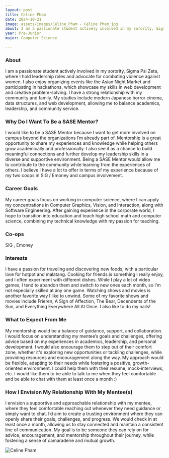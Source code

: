 ```yaml
---
layout: post
title: Celine Pham 
date: 2024-10-21
image: assets/images/Celine_Pham - Celine Pham.jpg
about: I am a passionate student actively involved in my sorority, Sigma Psi Zeta, where I hold leadership roles and advocate for combating violence against women. I also enjoy organizing events like the Asian Night Market and participating in hackathons, which showcase my skills in web development and creative problem-solving. I have a strong relationship with my community and family. My studies include modern Japanese horror cinema, data structures, and web development, allowing me to balance academics, leadership, and community service.
year: Pre-Junior
major: Computer Science

---
```


### About

I am a passionate student actively involved in my sorority, Sigma Psi Zeta, where I hold leadership roles and advocate for combating violence against women. I also enjoy organizing events like the Asian Night Market and participating in hackathons, which showcase my skills in web development and creative problem-solving. I have a strong relationship with my community and family. My studies include modern Japanese horror cinema, data structures, and web development, allowing me to balance academics, leadership, and community service.

### Why Do I Want To Be a SASE Mentor?

I would like to be a SASE Mentor because I want to get more involved on campus beyond the organizations I’m already part of. Mentorship is a great opportunity to share my experiences and knowledge while helping others grow academically and professionally. I also see it as a chance to build meaningful connections and further develop my leadership skills in a diverse and supportive environment. Being a SASE Mentor would allow me to contribute to the community while learning from the experiences of others. I believe I have a lot to offer in terms of my experience because of my two coops in SIG / Emoney and campus involvement. 

### Career Goals

My career goals focus on working in computer science, where I can apply my concentrations in Computer Graphics, Vision, and Interaction, along with Software Engineering. After gaining experience in the corporate world, I hope to transition into education and teach high school math and computer science, combining my technical knowledge with my passion for teaching.

### Co-ops

SIG , Emoney

### Interests

I have a passion for traveling and discovering new foods, with a particular love for hotpot and malatang. Cooking for friends is something I really enjoy, and I often experiment with different dishes. While I play a lot of video games, I tend to abandon them and switch to new ones each month, so I’m not especially skilled at any one game. Watching shows and movies is another favorite way I like to unwind. Some of my favorite shows and movies include Frieren, A Sign of Affection, The Bear, Decendents of the Sun, and Everything Everywhere All At Once. I also like to do my nails!

### What to Expect From Me

My mentorship would be a balance of guidance, support, and collaboration. I would focus on understanding my mentee’s goals and challenges, offering advice based on my experiences in academics, leadership, and personal development. I would also encourage them to step out of their comfort zone, whether it's exploring new opportunities or tackling challenges, while providing resources and encouragement along the way. My approach would be flexible, adapting to their needs while fostering a positive, growth-oriented environment. I could help them with their resume, mock-interviews, etc.  I would like them to be able to talk to me when they feel comfortable and be able to chat with them at least once a month :)

### How I Envision My Relationship With My Mentee(s) 

I envision a supportive and approachable relationship with my mentee, where they feel comfortable reaching out whenever they need guidance or simply want to chat. I’d aim to create a trusting environment where they can openly share their goals, challenges, and progress. We would check in at least once a month, allowing us to stay connected and maintain a consistent line of communication. My goal is to be someone they can rely on for advice, encouragement, and mentorship throughout their journey, while fostering a sense of camaraderie and mutual growth.

<div class="text-center my-5">
    <img src="https://sase-drexel.github.io/mentorship-2024/assets/images/Celine_Pham - Celine Pham.jpg" alt="Celine Pham" class="rounded post-img" />
</div>
